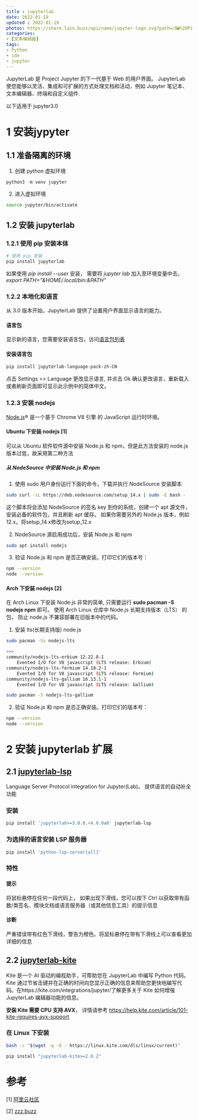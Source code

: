 ```yaml
---
title : jupyterlab
date: 2022-01-19
updated : 2022-01-19
photos: https://share.lain.buzz/api/name/jupyter-logo.svg?path=/🖼%20Picture/图床/博客/jupyter-logo.svg
categories: 
- [文本编辑器]
tags:
- Python
- ide
- jupyter
---
```


JupyterLab 是 Project Jupyter 的下一代基于 Web 的用户界面。
JupyterLab 使您能够以灵活、集成和可扩展的方式处理文档和活动，例如 Jupyter 笔记本、文本编辑器、终端和自定义组件.

以下适用于 jupyter3.0 

<!--more-->

# 1 安装jypyter

## 1.1 准备隔离的环境

1. 创建 python 虚拟环境

```python
python3 -m venv jupyter
```

2. 进入虚拟环境

```bash
source jupyter/bin/activate
```

## 1.2 安装 jupyterlab

### 1.2.1 使用 pip 安装本体

```bash
# 使用 pip 安装
pip install jupyterlab
```

如果使用 *pip install --user* 安装， 需要将 *jupyter lab* 加入至环境变量中去，
*export PATH="&amp;HOME/.local/bin\:&amp;PATH"*

### 1.2.2 本地化和语言

从 3.0 版本开始，JupyterLab 提供了设置用户界面显示语言的能力。

#### 语言包

显示新的语言，您需要安装语言包，访问[语言包列表](https://github.com/jupyterlab/language-packs/tree/master/language-packs) 

#### 安装语言包

```bash
pip install jupyterlab-language-pack-zh-CN
```

点击 Settings >> Language 更改显示语言, 并点击 Ok 确认更改语言，重新载入或者刷新页面即可显示此示例中的简体中文。

### 1.2.3 安装 nodejs

[Node.js](https://nodejs.org/zh-cn/)® 是一个基于 Chrome V8 引擎 的 JavaScript 运行时环境。

#### Ubuntu 下安装 nodejs [1]

可以从 Ubuntu 软件软件源中安装 Node.js 和 npm，但是此方法安装的 node.js 版本过低，故采用第二种方法

##### 从 NodeSource 中安装 Node.js 和 npm

1. 使用 sudo 用户身份运行下面的命令，下载并执行 NodeSource 安装脚本

```bash
sudo curl -sL https://deb.nodesource.com/setup_14.x | sudo -E bash -
```

这个脚本将会添加 NodeSource 的签名 key 到你的系统，创建一个 apt 源文件，安装必备的软件包，并且刷新 apt 缓存。
如果你需要另外的 Node.js 版本，例如12.x，将setup_14.x修改为setup_12.x

2. NodeSource 源启用成功后，安装 Node.js 和 npm

```bash
sudo apt install nodejs
```

3. 验证 Node.js 和 npm 是否正确安装。打印它们的版本号：

```bash
npm --version
node --version
```

#### Arch 下安装 nodejs [2]

在 Arch Linux 下安装 Node.js 非常的简单, 只需要运行 **sudo pacman -S nodejs npm** 即可。
使用 Arch Linux 仓库中 Node.js 长期支持版本（LTS） 的包， 防止 node.js 不兼容部署在旧版本中的代码。

1. 安装 lts(长期支持版) node.js

```bash
sudo pacman -Ss nodejs-lts

>>>
community/nodejs-lts-erbium 12.22.8-1
    Evented I/O for V8 javascript (LTS release: Erbium)
community/nodejs-lts-fermium 14.18.2-1
    Evented I/O for V8 javascript (LTS release: Fermium)
community/nodejs-lts-gallium 16.13.1-1
    Evented I/O for V8 javascript (LTS release: Gallium)

sudo pacman -S nodejs-lts-gallium
```

2. 验证 Node.js 和 npm 是否正确安装。打印它们的版本号：

```bash
npm --version
node --version
```

# 2 安装 jupyterlab 扩展

## 2.1 [jupyterlab-lsp](https://github.com/jupyter-lsp/jupyterlab-lsp)

Language Server Protocol integration for Jupyter(Lab)。
提供语言的自动补全功能

### 安装

```bash
pip install 'jupyterlab>=3.0.0,<4.0.0a0' jupyterlab-lsp
```

### 为选择的语言安装 LSP 服务器

```bash
pip install 'python-lsp-server[all]'
```

### 特性

#### 提示

将鼠标悬停在任何一段代码上， 如果出现下滑线，您可以按下 Ctrl 以获取带有函数/类签名、模块文档或语言服务器（或其他信息工具）的提示信息

#### 诊断

严重错误带有红色下滑线，警告为橙色。将鼠标悬停在带有下滑线上可以查看更加详细的信息

## 2.2 [jupyterlab-kite](https://github.com/kiteco/jupyterlab-kite)

Kite 是一个 AI 驱动的编程助手，可帮助您在 JupyterLab 中编写 Python 代码。Kite 通过节省击键并在正确的时间向您显示正确的信息来帮助您更快地编写代码。在https://kite.com/integrations/jupyter/了解更多关于 Kite 如何增强 JupyterLab 编辑器功能的信息。

**安装 Kite 需要 CPU 支持 AVX**， 详情请参考 https://help.kite.com/article/101-kite-requires-avx-support

### 在 Linux 下安装

```bash
bash -c "$(wget -q -O - https://linux.kite.com/dls/linux/current)"

pip install "jupyterlab-kite>=2.0.2"
```


# 参考
[1] [阿里云社区](https://developer.aliyun.com/article/760687)

[2] [zzz.buzz](https://zzz.buzz/zh/)
